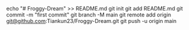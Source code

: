 echo "# Froggy-Dream" >> README.md
git init
git add README.md
git commit -m "first commit"
git branch -M main
git remote add origin git@github.com:Tiankun23/Froggy-Dream.git
git push -u origin main
